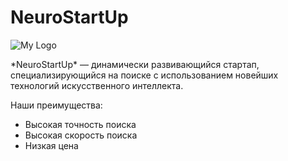 # NeuroStartUp
<img scr="logo.png" alt="My Logo">
<p></p>
*NeuroStartUp* — динамически развивающийся стартап, специализирующийся на поиске с использованием новейших технологий искусственного интеллекта.
<p></p>
Наши преимущества:

- Высокая точность поиска
- Высокая скорость поиска
- Низкая цена
